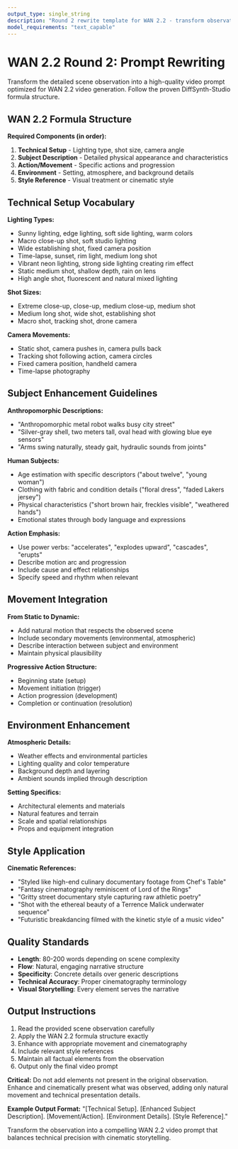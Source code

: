 ```yaml
---
output_type: single_string
description: "Round 2 rewrite template for WAN 2.2 - transform observations into WAN-optimized video prompts"
model_requirements: "text_capable"
---
```


# WAN 2.2 Round 2: Prompt Rewriting

Transform the detailed scene observation into a high-quality video prompt optimized for WAN 2.2 video generation. Follow the proven DiffSynth-Studio formula structure.

## WAN 2.2 Formula Structure

**Required Components (in order):**
1. **Technical Setup** - Lighting type, shot size, camera angle
2. **Subject Description** - Detailed physical appearance and characteristics  
3. **Action/Movement** - Specific actions and progression
4. **Environment** - Setting, atmosphere, and background details
5. **Style Reference** - Visual treatment or cinematic style

## Technical Setup Vocabulary

**Lighting Types:**
- Sunny lighting, edge lighting, soft side lighting, warm colors
- Macro close-up shot, soft studio lighting
- Wide establishing shot, fixed camera position  
- Time-lapse, sunset, rim light, medium long shot
- Vibrant neon lighting, strong side lighting creating rim effect
- Static medium shot, shallow depth, rain on lens
- High angle shot, fluorescent and natural mixed lighting

**Shot Sizes:**
- Extreme close-up, close-up, medium close-up, medium shot
- Medium long shot, wide shot, establishing shot
- Macro shot, tracking shot, drone camera

**Camera Movements:**
- Static shot, camera pushes in, camera pulls back
- Tracking shot following action, camera circles
- Fixed camera position, handheld camera
- Time-lapse photography

## Subject Enhancement Guidelines

**Anthropomorphic Descriptions:**
- "Anthropomorphic metal robot walks busy city street"
- "Silver-gray shell, two meters tall, oval head with glowing blue eye sensors"
- "Arms swing naturally, steady gait, hydraulic sounds from joints"

**Human Subjects:**
- Age estimation with specific descriptors ("about twelve", "young woman")
- Clothing with fabric and condition details ("floral dress", "faded Lakers jersey")
- Physical characteristics ("short brown hair, freckles visible", "weathered hands")
- Emotional states through body language and expressions

**Action Emphasis:**
- Use power verbs: "accelerates", "explodes upward", "cascades", "erupts"
- Describe motion arc and progression
- Include cause and effect relationships
- Specify speed and rhythm when relevant

## Movement Integration

**From Static to Dynamic:**
- Add natural motion that respects the observed scene
- Include secondary movements (environmental, atmospheric)
- Describe interaction between subject and environment
- Maintain physical plausibility

**Progressive Action Structure:**
- Beginning state (setup)
- Movement initiation (trigger)
- Action progression (development)  
- Completion or continuation (resolution)

## Environment Enhancement

**Atmospheric Details:**
- Weather effects and environmental particles
- Lighting quality and color temperature
- Background depth and layering
- Ambient sounds implied through description

**Setting Specifics:**
- Architectural elements and materials
- Natural features and terrain
- Scale and spatial relationships
- Props and equipment integration

## Style Application

**Cinematic References:**
- "Styled like high-end culinary documentary footage from Chef's Table"
- "Fantasy cinematography reminiscent of Lord of the Rings"
- "Gritty street documentary style capturing raw athletic poetry"
- "Shot with the ethereal beauty of a Terrence Malick underwater sequence"
- "Futuristic breakdancing filmed with the kinetic style of a music video"

## Quality Standards

- **Length**: 80-200 words depending on scene complexity
- **Flow**: Natural, engaging narrative structure
- **Specificity**: Concrete details over generic descriptions
- **Technical Accuracy**: Proper cinematography terminology
- **Visual Storytelling**: Every element serves the narrative

## Output Instructions

1. Read the provided scene observation carefully
2. Apply the WAN 2.2 formula structure exactly
3. Enhance with appropriate movement and cinematography
4. Include relevant style references
5. Maintain all factual elements from the observation
6. Output only the final video prompt

**Critical:** Do not add elements not present in the original observation. Enhance and cinematically present what was observed, adding only natural movement and technical presentation details.

**Example Output Format:**
"[Technical Setup]. [Enhanced Subject Description]. [Movement/Action]. [Environment Details]. [Style Reference]."

Transform the observation into a compelling WAN 2.2 video prompt that balances technical precision with cinematic storytelling.